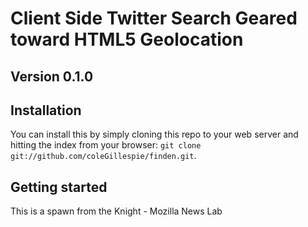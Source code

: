 Client Side Twitter Search Geared toward HTML5 Geolocation
===========================================


## Version 0.1.0

## Installation

You can install this by simply cloning this repo to your web server and hitting the index from your browser: `git clone git://github.com/coleGillespie/finden.git`.


## Getting started

This is a spawn from the Knight - Mozilla News Lab

